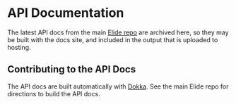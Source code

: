 # API Documentation

The latest API docs from the main [Elide repo](https://github.com/elide-dev/elide) are archived here, so they may be built with the docs site, and included in the output that is uploaded to hosting.

## Contributing to the API Docs

The API docs are built automatically with [Dokka](https://github.com/Kotlin/dokka/). See the main Elide repo for directions to build the API docs.

